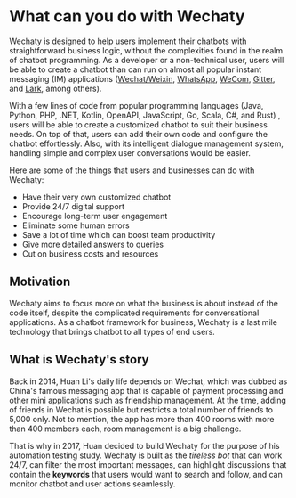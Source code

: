# What can you do with Wechaty
Wechaty is designed to help users implement their chatbots with straightforward business logic, without the complexities found in the realm of chatbot programming. As a developer or a non-technical user, users will be able to create a chatbot than can run on almost all popular instant messaging (IM) applications ([Wechat/Weixin](url), [WhatsApp](url), [WeCom](url), [Gitter](url), and [Lark](url), among others).

With a few lines of code from popular programming languages (Java, Python, PHP, .NET, Kotlin, OpenAPI, JavaScript, Go, Scala, C#, and Rust) , users will be able to create a customized chatbot to suit their business needs. On top of that, users can add their own code and configure the chatbot effortlessly. Also, with its intelligent dialogue management system, handling simple and complex user conversations would be easier. 

Here are some of the things that users and businesses can do with Wechaty:
- Have their very own customized chatbot
- Provide 24/7 digital support
- Encourage long-term user engagement
- Eliminate some human errors 
- Save a lot of time which can boost team productivity
- Give more detailed answers to queries
- Cut on business costs and resources


## Motivation
Wechaty aims to focus more on what the business is about instead of the code itself, despite the complicated requirements for conversational applications. As a chatbot framework for business, Wechaty is a last mile technology that brings chatbot to all types of end users.

## What is Wechaty's story
Back in 2014, Huan Li's daily life depends on Wechat, which was dubbed as China's famous messaging app that is capable of payment processing and other mini applications such as friendship management. At the time, adding of friends in Wechat is possible but restricts a total number of friends to 5,000 only. Not to mention, the app has more than 400 rooms with more than 400 members each, room management is a big challenge. 

That is why in 2017, Huan decided to build Wechaty for the purpose of his automation testing study. Wechaty is built as the *tireless bot* that can work 24/7, can filter the most important messages, can highlight discussions that contain the **keywords** that users would want to search and follow, and can monitor chatbot and user actions seamlessly. 


